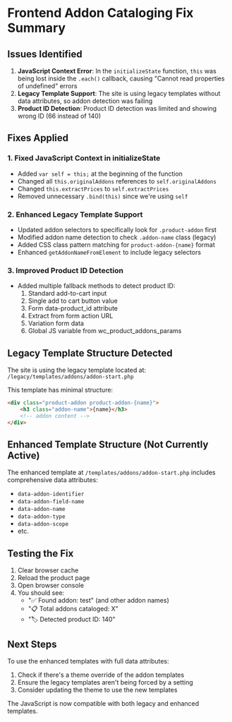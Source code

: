 # Frontend Addon Cataloging Fix Summary

## Issues Identified

1. **JavaScript Context Error**: In the `initializeState` function, `this` was being lost inside the `.each()` callback, causing "Cannot read properties of undefined" errors
2. **Legacy Template Support**: The site is using legacy templates without data attributes, so addon detection was failing
3. **Product ID Detection**: Product ID detection was limited and showing wrong ID (66 instead of 140)

## Fixes Applied

### 1. Fixed JavaScript Context in initializeState
- Added `var self = this;` at the beginning of the function
- Changed all `this.originalAddons` references to `self.originalAddons`
- Changed `this.extractPrices` to `self.extractPrices`
- Removed unnecessary `.bind(this)` since we're using `self`

### 2. Enhanced Legacy Template Support
- Updated addon selectors to specifically look for `.product-addon` first
- Modified addon name detection to check `.addon-name` class (legacy)
- Added CSS class pattern matching for `product-addon-{name}` format
- Enhanced `getAddonNameFromElement` to include legacy selectors

### 3. Improved Product ID Detection
- Added multiple fallback methods to detect product ID:
  1. Standard add-to-cart input
  2. Single add to cart button value
  3. Form data-product_id attribute
  4. Extract from form action URL
  5. Variation form data
  6. Global JS variable from wc_product_addons_params

## Legacy Template Structure Detected

The site is using the legacy template located at:
`/legacy/templates/addons/addon-start.php`

This template has minimal structure:
```html
<div class="product-addon product-addon-{name}">
    <h3 class="addon-name">{name}</h3>
    <!-- addon content -->
</div>
```

## Enhanced Template Structure (Not Currently Active)

The enhanced template at `/templates/addons/addon-start.php` includes comprehensive data attributes:
- `data-addon-identifier`
- `data-addon-field-name`
- `data-addon-name`
- `data-addon-type`
- `data-addon-scope`
- etc.

## Testing the Fix

1. Clear browser cache
2. Reload the product page
3. Open browser console
4. You should see:
   - "✅ Found addon: test" (and other addon names)
   - "📋 Total addons cataloged: X"
   - "🏷️ Detected product ID: 140"

## Next Steps

To use the enhanced templates with full data attributes:
1. Check if there's a theme override of the addon templates
2. Ensure the legacy templates aren't being forced by a setting
3. Consider updating the theme to use the new templates

The JavaScript is now compatible with both legacy and enhanced templates.